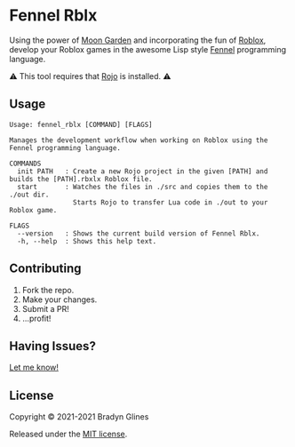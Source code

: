 # Fennel Rblx

Using the power of [Moon Garden][5] and incorporating the fun of [Roblox][1], develop your Roblox games in the awesome Lisp style [Fennel][2] programming language.

⚠️ This tool requires that [Rojo][4] is installed. ⚠️

## Usage

```shell
Usage: fennel_rblx [COMMAND] [FLAGS]

Manages the development workflow when working on Roblox using the Fennel programming language.

COMMANDS
  init PATH   : Create a new Rojo project in the given [PATH] and builds the [PATH].rbxlx Roblox file.
  start       : Watches the files in ./src and copies them to the ./out dir.
                Starts Rojo to transfer Lua code in ./out to your Roblox game.

FLAGS
  --version   : Shows the current build version of Fennel Rblx.
  -h, --help  : Shows this help text.
```

## Contributing

1. Fork the repo.
2. Make your changes.
3. Submit a PR!
4. ...profit!

## Having Issues?

[Let me know!][3]

## License

Copyright © 2021-2021 Bradyn Glines

Released under the [MIT license](LICENSE).

[1]: https://roblox.com
[2]: https://fennel-lang.org
[3]: https://github.com/glinesbdev/fennel-rblx/issues/new/choose
[4]: https://rojo.space
[5]: https://github.com/glinesbdev/moongarden
